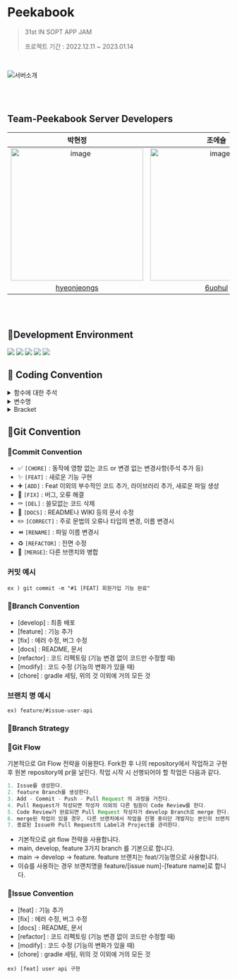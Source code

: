 # Peekabook 

> 31st IN SOPT APP JAM <br>
>
> 프로젝트 기간 : 2022.12.11 ~ 2023.01.14

<br>

![서버소개](https://user-images.githubusercontent.com/80062632/210297833-e66fd992-74af-4290-99eb-053a75080a2d.png)

<br>
<br>

## Team-Peekabook Server Developers


| 박현정 | 조에슬 |
| :---------:|:----------:|
|<img width="300" alt="image" src="https://user-images.githubusercontent.com/81394850/210358708-f6139bed-c2b6-43d9-8dc6-525ac8c68e9f.jpg"> | <img width="300" alt="image" src="https://user-images.githubusercontent.com/80062632/210303866-01f08884-968a-481d-ac8f-a7763a974263.png"> | 
| [hyeonjeongs](https://github.com/hyeonjeongs) | [6uohul](https://github.com/6uohul) |

<br>
<br>

## 🔧Development Environment
<img src="https://img.shields.io/badge/Node.js-339933?style=flat-square&logo=Node.js&logoColor=white"/> <img src="https://img.shields.io/badge/Express-000000?style=flat-square&logo=Express&logoColor=white"/> <img src="https://img.shields.io/badge/TypeScript-3178C6?style=flat-square&logo=TypeScript&logoColor=white"/> <img src="https://img.shields.io/badge/PostgreSQL-4169E1?style=flat-square&logo=PostgreSQL&logoColor=white"/> <img src="https://img.shields.io/badge/AWS-232F3E?style=flat-square&logo=AmazonAWS&logoColor=white"/>

## 📌 Coding Convention
<details>
 <summary >함수에 대한 주석  </summary>
 <div markdown="1">       

 ---
- backend에서 공통적으로 사용하는 함수의 경우, 모듈화를 통해 하나의 파일로 관리합니다.
- 하나의 파일의 시작 부분에 주석으로 상세 내용을 작성합니다. 정리해야 하는 부분은 다음과 같습니다.
- 보통 controller에 작성하기로 합니다
- **함수의 전체 기능**에 대한 설명
- 예시 코드
    
    ```tsx
    /**
     * @route GET /mission/all
     * @desc 지난 미션 모두 가져오기
     * */
     */
    const getCompletedMission = async (req: Request, res: Response) => {
      //어쩌구 저쩌구
    };
    ```
   
 <br>

 </div>
 </details>
 
 <details>
 <summary >변수명  </summary>
 <div markdown="1">       

 ---
     ### 읽기 쉽고 알기 쉬운 **변수명**으로 만들기

    ```tsx
    // great - "name" implies strings
    const subjectName = ['math', 'english', 'korea'];
    const subject = [{name: 'math', difficulty: 'easy’}]
    ```

    - boolean 같은 경우 “is”, “has”, “can”과 같은 접두어와 같이 사용한다.

    ```tsx
    // good
    const isOpen = true; const canWrite = true; const hasFruit = true;
    ```

    - 숫자일 경우 max, min, total과같은 단어로 설명한다.

    ```tsx
    // good
    let totalNum = 54;
    ```

    - 함수일 경우 동사와 명사를 사용하여 **actionResource**의 형식을 따르는 것이 좋다

    ```tsx
    // good
    const getUser = (firstName, LastName) => firstName + LastName
    ```
    <br>
   
   ### 변수(함수) 명에 대한 이름

    - 변수, 함수 , 인스턴스 - Camel Case
    - 함수명 작성 시 동사 + 명사
    - Class, Constructor - Pascal Case

    ```tsx
    // good
    var userId
    function addUserInfo () {}
    class UserInfo {}
    ```
   
   ### 파일명은 카멜케이스

      - 파일명 - Camel Case

      ### 상수는 무조건 대문자

      - 만약 여러 단어면 상수일 때만 _ (언더바 사용)

      ```tsx
      //bad
      const maxNum = 20;

      //good
      const MAX_NUM = 20;
      ```
 </div>
 </details>
 
<details>
 <summary >Bracket</summary>
  <div markdown="1">       

 ---
     ### 중괄호로 묶이지 않은 블록문을 금지

      블록문을 반드시 중괄호로 묶을 것을 강제합니다

      ```tsx
      // good
      if (flag) {
        count++;
      }

      // bad
      if (flag) count++;
      ```
   ### 들여쓰기로 스페이스 2번을 하지 않을 경우 에러

    ```tsx
    // good
    if (a) {
        b=c;
        function foo(d) {
            e=f;
        }
    }

    // bad
    if (a) {
      b=c;
      function foo(d) {
        e=f;
      }
    }
    ```
  </div>
 </details>
 
 
 ## 📌Git Convention
 ### 🔹Commit Convention
 - ✅ `[CHORE]` : 동작에 영향 없는 코드 or 변경 없는 변경사항(주석 추가 등)
- ✨ `[FEAT]` : 새로운 기능 구현
- ➕ `[ADD]` : Feat 이외의 부수적인 코드 추가, 라이브러리 추가, 새로운 파일 생성
- 🔨 `[FIX]` : 버그, 오류 해결
- ⚰️ `[DEL]` : 쓸모없는 코드 삭제
- 📝 `[DOCS]` : README나 WIKI 등의 문서 수정
- ✏️ `[CORRECT]` : 주로 문법의 오류나 타입의 변경, 이름 변경시
- ⏪️ `[RENAME]` : 파일 이름 변경시
- ♻️ `[REFACTOR]` : 전면 수정
- 🔀 `[MERGE]`: 다른 브랜치와 병합

### 커밋 예시

`ex ) git commit -m "#1 [FEAT] 회원가입 기능 완료"`

### 🔹Branch Convention
- [develop] : 최종 배포
- [feature] : 기능 추가
- [fix] : 에러 수정, 버그 수정
- [docs] : README, 문서
- [refactor] : 코드 리펙토링 (기능 변경 없이 코드만 수정할 때)
- [modify] : 코드 수정 (기능의 변화가 있을 때)
- [chore] : gradle 세팅, 위의 것 이외에 거의 모든 것

### 브랜치 명 예시

`ex) feature/#issue-user-api`

### 🔹Branch Strategy
### 🔹Git Flow

기본적으로 Git Flow 전략을 이용한다. Fork한 후 나의 repository에서 작업하고 구현 후 원본 repository에 pr을 날린다. 작업 시작 시 선행되어야 할 작업은 다음과 같다.

```java
1. Issue를 생성한다.
2. feature Branch를 생성한다.
3. Add - Commit - Push - Pull Request 의 과정을 거친다.
4. Pull Request가 작성되면 작성자 이외의 다른 팀원이 Code Review를 한다.
5. Code Review가 완료되면 Pull Request 작성자가 develop Branch로 merge 한다.
6. merge된 작업이 있을 경우, 다른 브랜치에서 작업을 진행 중이던 개발자는 본인의 브랜치로 merge된 작업을 Pull 받아온다.
7. 종료된 Issue와 Pull Request의 Label과 Project를 관리한다.
```

- 기본적으로 git flow 전략을 사용합니다.
- main, develop, feature 3가지 branch 를 기본으로 합니다.
- main → develop → feature. feature 브랜치는 feat/기능명으로 사용합니다.
- 이슈를 사용하는 경우 브랜치명을 feature/[issue num]-[feature name]로 합니다.

### 🔹Issue Convention
- [feat] : 기능 추가
- [fix] : 에러 수정, 버그 수정
- [docs] : README, 문서
- [refactor] : 코드 리펙토링 (기능 변경 없이 코드만 수정할 때)
- [modify] : 코드 수정 (기능의 변화가 있을 때)
- [chore] : gradle 세팅, 위의 것 이외에 거의 모든 것

`ex) [feat] user api 구현`

